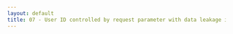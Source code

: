 ```yaml
---
layout: default
title: 07 - User ID controlled by request parameter with data leakage in redirect
---
```

